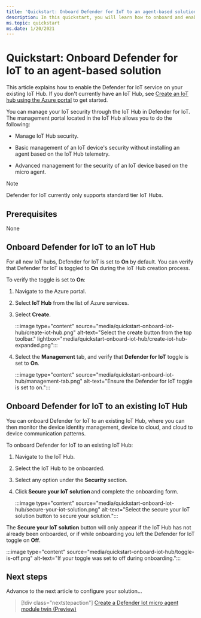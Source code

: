 ```yaml
---
title: 'Quickstart: Onboard Defender for IoT to an agent-based solution'
description: In this quickstart, you will learn how to onboard and enable the Defender for IoT security service in your Azure IoT Hub.
ms.topic: quickstart
ms.date: 1/20/2021
---
```


# Quickstart: Onboard Defender for IoT to an agent-based solution

This article explains how to enable the Defender for IoT service on your existing IoT Hub. If you don't currently have an IoT Hub, see [Create an IoT hub using the Azure portal](../../iot-hub/iot-hub-create-through-portal.md) to get started.

You can manage your IoT security through the IoT Hub in Defender for IoT. The management portal located in the IoT Hub allows you to do the following: 

- Manage IoT Hub security.

- Basic management of an IoT device's security without installing an agent based on the IoT Hub telemetry. 

- Advanced management for the security of an IoT device based on the micro agent.

> [!NOTE]
> Defender for IoT currently only supports standard tier IoT Hubs.

## Prerequisites

None

## Onboard Defender for IoT to an IoT Hub

For all new IoT hubs, Defender for IoT is set to **On** by default. You can verify that Defender for IoT is toggled to **On** during the IoT Hub creation process.

To verify the toggle is set to **On**:

1. Navigate to the Azure portal.

1. Select **IoT Hub** from the list of Azure services.

1. Select **Create**.

    :::image type="content" source="media/quickstart-onboard-iot-hub/create-iot-hub.png" alt-text="Select the create button from the top toolbar." lightbox="media/quickstart-onboard-iot-hub/create-iot-hub-expanded.png":::

1. Select the **Management** tab, and verify that **Defender for IoT** toggle is set to **On**.

    :::image type="content" source="media/quickstart-onboard-iot-hub/management-tab.png" alt-text="Ensure the Defender for IoT toggle is set to on.":::

## Onboard Defender for IoT to an existing IoT Hub

You can onboard Defender for IoT to an existing IoT Hub, where
you can then monitor the device identity management, device to cloud, and cloud to device communication patterns.

To onboard Defender for IoT to an existing IoT Hub:

1. Navigate to the IoT Hub. 

1. Select the IoT Hub to be onboarded.

1. Select any option under the **Security** section.

1. Click **Secure your IoT solution** and complete the onboarding form. 

    :::image type="content" source="media/quickstart-onboard-iot-hub/secure-your-iot-solution.png" alt-text="Select the secure your IoT solution button to secure your solution.":::

The **Secure your IoT solution** button will only appear if the IoT Hub has not already been onboarded, or if while onboarding you left the Defender for IoT toggle on **Off**.

:::image type="content" source="media/quickstart-onboard-iot-hub/toggle-is-off.png" alt-text="If your toggle was set to off during onboarding.":::

## Next steps

Advance to the next article to configure your solution...

> [!div class="nextstepaction"]
> [Create a Defender Iot micro agent module twin (Preview)](quickstart-create-micro-agent-module-twin.md)
